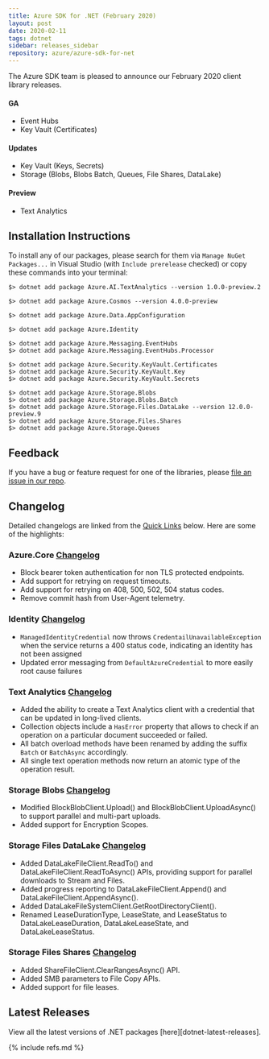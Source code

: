 ```yaml
---
title: Azure SDK for .NET (February 2020)
layout: post
date: 2020-02-11
tags: dotnet
sidebar: releases_sidebar
repository: azure/azure-sdk-for-net
---
```


The Azure SDK team is pleased to announce our February 2020 client library releases.

#### GA

- Event Hubs
- Key Vault (Certificates)

#### Updates

- Key Vault (Keys, Secrets)
- Storage (Blobs, Blobs Batch, Queues, File Shares, DataLake)

#### Preview

- Text Analytics

## Installation Instructions

To install any of our packages, please search for them via `Manage NuGet Packages...` in Visual Studio (with `Include prerelease` checked) or copy these commands into your terminal:

    $> dotnet add package Azure.AI.TextAnalytics --version 1.0.0-preview.2

    $> dotnet add package Azure.Cosmos --version 4.0.0-preview

    $> dotnet add package Azure.Data.AppConfiguration

    $> dotnet add package Azure.Identity

    $> dotnet add package Azure.Messaging.EventHubs
    $> dotnet add package Azure.Messaging.EventHubs.Processor

    $> dotnet add package Azure.Security.KeyVault.Certificates
    $> dotnet add package Azure.Security.KeyVault.Key
    $> dotnet add package Azure.Security.KeyVault.Secrets

    $> dotnet add package Azure.Storage.Blobs
    $> dotnet add package Azure.Storage.Blobs.Batch
    $> dotnet add package Azure.Storage.Files.DataLake --version 12.0.0-preview.9
    $> dotnet add package Azure.Storage.Files.Shares
    $> dotnet add package Azure.Storage.Queues

## Feedback

If you have a bug or feature request for one of the libraries, please [file an issue in our repo](https://github.com/Azure/azure-sdk-for-net/issues/new/choose).

## Changelog

Detailed changelogs are linked from the [Quick Links](#quick-links) below. Here are some of the highlights:

### Azure.Core [Changelog](https://github.com/Azure/azure-sdk-for-net/blob/main/sdk/core/Azure.Core/CHANGELOG.md#102)

- Block bearer token authentication for non TLS protected endpoints.
- Add support for retrying on request timeouts.
- Add support for retrying on 408, 500, 502, 504 status codes.
- Remove commit hash from User-Agent telemetry.

### Identity [Changelog](https://github.com/Azure/azure-sdk-for-net/blob/main/sdk/identity/Azure.Identity/CHANGELOG.md#111)
- `ManagedIdentityCredential` now throws `CredentailUnavailableException` when the service returns a 400 status code, indicating an identity has not been assigned
- Updated error messaging from `DefaultAzureCredential` to more easily root cause failures

### Text Analytics [Changelog](https://github.com/Azure/azure-sdk-for-net/blob/main/sdk/textanalytics/Azure.AI.TextAnalytics/CHANGELOG.md#100-preview2-2020-02-11)

- Added the ability to create a Text Analytics client with a credential that can be updated in long-lived clients.
- Collection objects include a `HasError` property that allows to check if an operation on a particular document succeeded or failed.
- All batch overload methods have been renamed by adding the suffix `Batch` or `BatchAsync` accordingly.
- All single text operation methods now return an atomic type of the operation result.

### Storage Blobs [Changelog](https://github.com/Azure/azure-sdk-for-net/blob/main/sdk/storage/Azure.Storage.Blobs/CHANGELOG.md)
- Modified BlockBlobClient.Upload() and BlockBlobClient.UploadAsync() to support parallel and multi-part uploads.
- Added support for Encryption Scopes.

### Storage Files DataLake [Changelog](https://github.com/Azure/azure-sdk-for-net/blob/main/sdk/storage/Azure.Storage.Files.DataLake/CHANGELOG.md)
- Added DataLakeFileClient.ReadTo() and DataLakeFileClient.ReadToAsync() APIs, providing support for parallel downloads to Stream and Files.
- Added progress reporting to DataLakeFileClient.Append() and DataLakeFileClient.AppendAsync().
- Added DataLakeFileSystemClient.GetRootDirectoryClient().
- Renamed LeaseDurationType, LeaseState, and LeaseStatus to DataLakeLeaseDuration, DataLakeLeaseState, and DataLakeLeaseStatus.

### Storage Files Shares [Changelog](https://github.com/Azure/azure-sdk-for-net/blob/main/sdk/storage/Azure.Storage.Files.Shares/CHANGELOG.md)
- Added ShareFileClient.ClearRangesAsync() API.
- Added SMB parameters to File Copy APIs.
- Added support for file leases.

## Latest Releases

View all the latest versions of .NET packages [here][dotnet-latest-releases].

{% include refs.md %}
